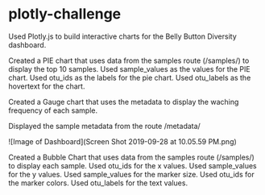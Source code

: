 # plotly-challenge

Used Plotly.js to build interactive charts for the Belly Button Diversity dashboard.

Created a PIE chart that uses data from the samples route (/samples/<sample>) to display the top 10 samples.
Used sample_values as the values for the PIE chart.
Used otu_ids as the labels for the pie chart.
Used otu_labels as the hovertext for the chart.
  
Created a Gauge chart that uses the metadata to display the waching frequency of each sample.

Displayed the sample metadata from the route /metadata/<sample>

![Image of Dashboard](Screen Shot 2019-09-28 at 10.05.59 PM.png)

Created a Bubble Chart that uses data from the samples route (/samples/<sample>) to display each sample.
Used otu_ids for the x values.
Used sample_values for the y values.
Used sample_values for the marker size.
Used otu_ids for the marker colors.
Used otu_labels for the text values.


